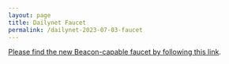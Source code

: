```yaml
---
layout: page
title: Dailynet Faucet
permalink: /dailynet-2023-07-03-faucet
---
```


[Please find the new Beacon-capable faucet by following this link](https://faucet.dailynet-2023-07-03.teztnets.xyz).
